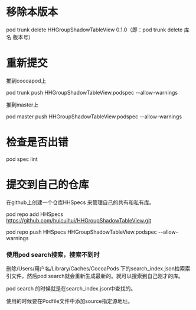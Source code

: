 # 移除本版本

pod trunk delete HHGroupShadowTableView 0.1.0（即：pod trunk delete 库名 版本号）

# 重新提交

推到cocoapod上

pod trunk push HHGroupShadowTableView.podspec --allow-warnings

推到master上

pod master push HHGroupShadowTableView.podspec --allow-warnings

# 检查是否出错

pod spec lint

# 提交到自己的仓库

在github上创建一个仓库HHSpecs 来管理自己的共有和私有库。

pod repo add HHSpecs https://github.com/huicuihui/HHGroupShadowTableView.git

pod repo push HHSpecs HHGroupShadowTableView.podspec --allow-warnings

### 使用pod search搜索，搜索不到时

删除/Users/用户名/Library/Caches/CocoaPods 下的search_index.json检索索引文件，然后pod search就会重新生成最新的。就可以搜索到自己刚才的库。

pod search 的时候就是在search_index.json中查找的。

使用的时候要在Podfile文件中添加source指定源地址。
